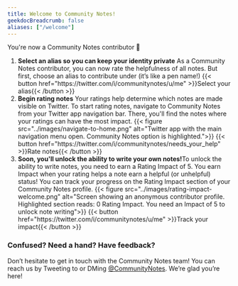 ```yaml
---
title: Welcome to Community Notes!
geekdocBreadcrumb: false
aliases: ["/welcome"]
---
```


You're now a Community Notes contributor 🎉

1. <div><strong> Select an alias so you can keep your identity private</strong><label>
   As a Community Notes contributor, you can now rate the helpfulness of all notes. But first, choose an alias to contribute under (it’s like a pen name!) 
   {{< button href="https://twitter.com/i/communitynotes/u/me" >}}Select your alias{{< /button >}}
   </label>
      </div>

1. <div><strong>Begin rating notes</strong><label>
   Your ratings help determine which notes are made visible on Twitter. To start rating notes, navigate to Community Notes from your Twitter app navigation bar. There, you'll find the notes where your ratings can have the most impact.
   {{< figure src="../images/navigate-to-home.png" alt="Twitter app with the main navigation menu open. Community Notes option is highlighted.">}}
   {{< button href="https://twitter.com/i/communitynotes/needs_your_help" >}}Rate notes{{< /button >}}
     </label>
     </div>

1. <div><strong>Soon, you'll unlock the ability to write your own notes!</strong><label>To unlock the ability to write notes, you need to earn a Rating Impact of 5. You earn Impact when your rating helps a note earn a helpful (or unhelpful) status! You can track your progress on the Rating Impact section of your Community Notes profile.
   {{< figure src="../images/rating-impact-welcome.png" alt="Screen showing an anonymous contributor profile. Highlighted section reads: 0 Rating Impact. You need an Impact of 5 to unlock note writing">}}
   {{< button href="https://twitter.com/i/communitynotes/u/me" >}}Track your impact{{< /button >}}
   </label></div>

### Confused? Need a hand? Have feedback?

Don’t hesitate to get in touch with the Community Notes team! You can reach us by Tweeting to or DMing
[@CommunityNotes](https://twitter.com/communitynotes). We’re glad you’re here!
